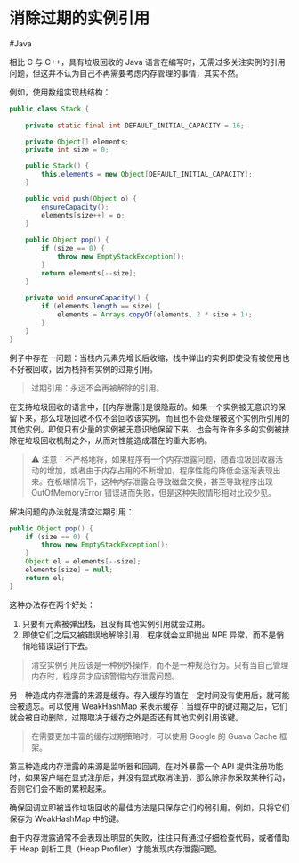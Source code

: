 # 消除过期的实例引用
#Java 

相比 C 与 C++，具有垃圾回收的 Java 语言在编写时，无需过多关注实例的引用问题，但这并不认为自己不再需要考虑内存管理的事情，其实不然。

例如，使用数组实现栈结构：

```java
public class Stack {
    
    private static final int DEFAULT_INITIAL_CAPACITY = 16;

    private Object[] elements;
    private int size = 0;

    public Stack() {
        this.elements = new Object[DEFAULT_INITIAL_CAPACITY];
    }

    public void push(Object o) {
        ensureCapacity();
        elements[size++] = o;
    }
    
    public Object pop() {
        if (size == 0) {
            throw new EmptyStackException();
        }
        return elements[--size];
    }
    
    private void ensureCapacity() {
        if (elements.length == size) {
            elements = Arrays.copyOf(elements, 2 * size + 1);
        }
    }
}
```

例子中存在一问题：当栈内元素先增长后收缩，栈中弹出的实例即使没有被使用也不好被回收，因为栈持有实例的过期引用。

> 过期引用：永远不会再被解除的引用。

在支持垃圾回收的语言中，[[内存泄露]]是很隐蔽的。如果一个实例被无意识的保留下来，那么垃圾回收不仅不会回收该实例，而且也不会处理被这个实例所引用的其他实例。即使只有少量的实例被无意识地保留下来，也会有许许多多的实例被排除在垃圾回收机制之外，从而对性能造成潜在的重大影响。

> ⚠️ 注意：不严格地将，如果程序有一个内存泄露问题，随着垃圾回收器活动的增加，或者由于内存占用的不断增加，程序性能的降低会逐渐表现出来。在极端情况下，这种内存泄露会导致磁盘交换，甚至导致程序出现 OutOfMemoryError 错误进而失败，但是这种失败情形相对比较少见。

解决问题的办法就是清空过期引用：

```java
public Object pop() {
    if (size == 0) {
        throw new EmptyStackException();
    }
    Object el = elements[--size];
    elements[size] = null;
    return el;
}
```

这种办法存在两个好处：
1. 只要有元素被弹出栈，且没有其他实例引用就会过期。
2. 即使它们之后又被错误地解除引用，程序就会立即抛出 NPE 异常，而不是悄悄地错误运行下去。

> 清空实例引用应该是一种例外操作，而不是一种规范行为。只有当自己管理内存时，程序员才应该警惕内存泄露问题。

另一种造成内存泄露的来源是缓存。存入缓存的值在一定时间没有使用后，就可能会被遗忘。可以使用 WeakHashMap 来表示缓存：当缓存中的键过期之后，它们就会被自动删除，过期取决于缓存之外是否还有其他实例引用该键。

> 在需要更加丰富的缓存过期策略时，可以使用 Google 的 Guava Cache 框架。

第三种造成内存泄露的来源是监听器和回调。在对外暴露一个 API 提供注册功能时，如果客户端在显式注册后，并没有显式取消注册，那么除非你采取某种行动，否则它们会不断的累积起来。

确保回调立即被当作垃圾回收的最佳方法是只保存它们的弱引用。例如，只将它们保存为 WeakHashMap 中的键。

由于内存泄露通常不会表现出明显的失败，往往只有通过仔细检查代码，或者借助于 Heap 剖析工具（Heap Profiler）才能发现内存泄露问题。

